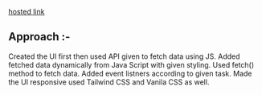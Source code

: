 [hosted link]()

## Approach :- 
Created the UI first then used API given to fetch data using JS.
Added fetched data dynamically from Java Script with given styling.
Used fetch() method to fetch data.
Added event listners according to given task.
Made the UI responsive used Tailwind CSS and Vanila CSS as well.
